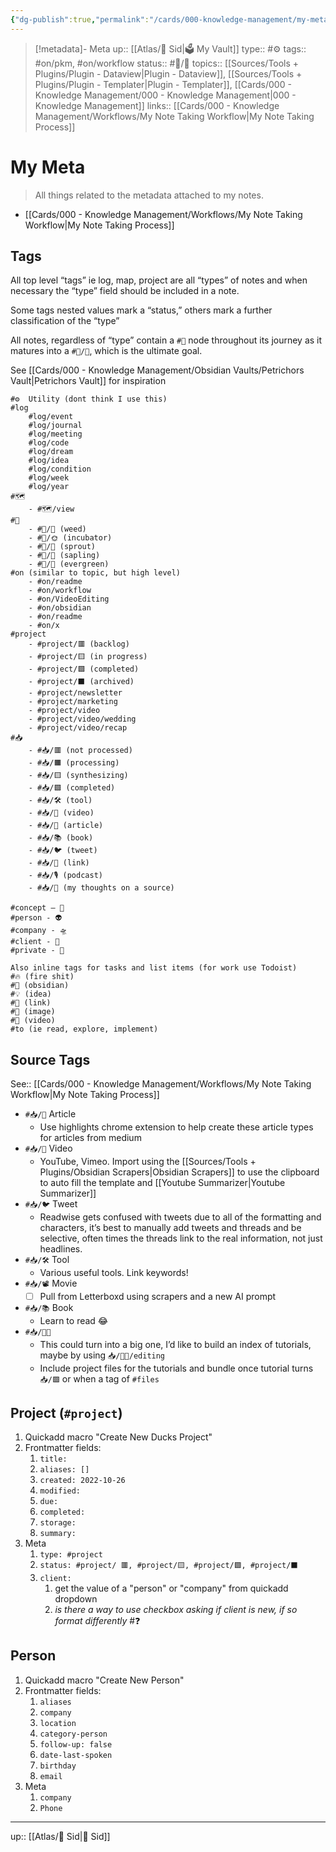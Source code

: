 ```yaml
---
{"dg-publish":true,"permalink":"/cards/000-knowledge-management/my-meta/","title":"My Meta"}
---
```


> [!metadata]- Meta
> up:: [[Atlas/🧠 Sid\|🗳 My Vault]]
> type:: #⚙️
> tags:: #on/pkm, #on/workflow
> status:: #📝/🌱
> topics:: [[Sources/Tools + Plugins/Plugin - Dataview\|Plugin - Dataview]], [[Sources/Tools + Plugins/Plugin - Templater\|Plugin - Templater]], [[Cards/000 - Knowledge Management/000 - Knowledge Management\|000 - Knowledge Management]]
> links:: [[Cards/000 - Knowledge Management/Workflows/My Note Taking Workflow\|My Note Taking Process]]

# My Meta
> All things related to the metadata attached to my notes. 

- [[Cards/000 - Knowledge Management/Workflows/My Note Taking Workflow\|My Note Taking Process]]

## Tags

All top level “tags” ie log, map, project are all “types” of notes and when necessary the “type” field should be included in a note. 

Some tags nested values mark a “status,” others mark a further classification of the “type”

All notes, regardless of “type” contain a `#📝` node throughout its journey as it matures into a `#📝/🌲`, which is the ultimate goal. 

See [[Cards/000 - Knowledge Management/Obsidian Vaults/Petrichors Vault\|Petrichors Vault]] for inspiration

```
#⚙️  Utility (dont think I use this)
#log 
	#log/event 
	#log/journal 
	#log/meeting 
	#log/code 
	#log/dream 
	#log/idea
	#log/condition 
	#log/week 
	#log/year 
#🗺 
	- #🗺/view 
#📝 
	- #📝/🥀 (weed)
	- #📝/🌞 (incubator)
	- #📝/🌱 (sprout)
	- #📝/🌿 (sapling)
	- #📝/🌲 (evergreen)
#on (similar to topic, but high level)
	- #on/readme 
	- #on/workflow 
	- #on/VideoEditing 
	- #on/obsidian 
	- #on/readme 
	- #on/x
#project
	- #project/🟥 (backlog)
	- #project/🟨 (in progress)
	- #project/🟩 (completed)
	- #project/⬛️ (archived)
	- #project/newsletter
	- #project/marketing
	- #project/video
	- #project/video/wedding 
	- #project/video/recap 
#📥
	- #📥/🟥 (not processed)
	- #📥/🟧 (processing)
	- #📥/🟨 (synthesizing)
	- #📥/🟩 (completed)
	- #📥/🛠 (tool)
	- #📥/🎥 (video)
	- #📥/📰 (article)
	- #📥/📚 (book)
	- #📥/🐦 (tweet)
	- #📥/🔗 (link)
	- #📥/🎙 (podcast)
	- #📥/💭 (my thoughts on a source)

#concept — 📜 
#person - 👽
#company - 🛸
#client - 🤑
#private - 👀

Also inline tags for tasks and list items (for work use Todoist)
#🔥 (fire shit)
#🧠 (obsidian)
#💡 (idea)
#🔗 (link)
#📸 (image)
#🎥 (video)
#to (ie read, explore, implement)
```

## Source Tags
See:: [[Cards/000 - Knowledge Management/Workflows/My Note Taking Workflow\|My Note Taking Process]]
- `#📥/📰` Article
	- Use highlights chrome extension to help create these article types for articles from medium
- `#📥/🎥` Video
	- YouTube, Vimeo. Import using the [[Sources/Tools + Plugins/Obsidian Scrapers\|Obsidian Scrapers]] to use the clipboard to auto fill the template and [[Youtube Summarizer\|Youtube Summarizer]]
- `#📥/🐦` Tweet
	- Readwise gets confused with tweets due to all of the formatting and characters, it’s best to manually add tweets and threads and be selective, often times the threads link to the real information, not just headlines.
- `#📥/🛠` Tool
	- Various useful tools. Link keywords!
- `#📥/📽` Movie
	- [ ] Pull from Letterboxd using scrapers and a new AI prompt 
- `#📥/📚` Book
	- Learn to read 😂
- `#📥/👨‍🏫`
	- This could turn into a big one, I’d like to build an index of tutorials, maybe by using `📥/👨‍🏫/editing`
	- Include project files for the tutorials and bundle once tutorial turns `📥/🟩` or when a tag of `#files`

## Project (`#project`)
1. Quickadd macro "Create New Ducks Project"
2. Frontmatter fields:
	1. `title:`
	2. `aliases: []`
	3. `created: 2022-10-26`
	4. `modified:`
	5. `due:`
	6. `completed:`
	9. `storage:`
	10. `summary:` 
3. Meta
	1. `type: #project`
	2. `status: #project/ 🟥, #project/🟨, #project/🟩, #project/⬛`
	3. `client:`
		1. get the value of a "person" or "company" from quickadd dropdown 
		2. *is there a way to use checkbox asking if client is new, if so format differently* #❓

## Person
1. Quickadd macro "Create New Person"
2. Frontmatter fields:
	1. `aliases`
	2. `company`
	3. `location`
	4. `category-person`
	6. `follow-up: false`  
	5. `date-last-spoken`
	6. `birthday`
	7. `email`
3. Meta
	1. `company`  
	2. `Phone`

---
up:: [[Atlas/🧠 Sid\|🧠 Sid]]

